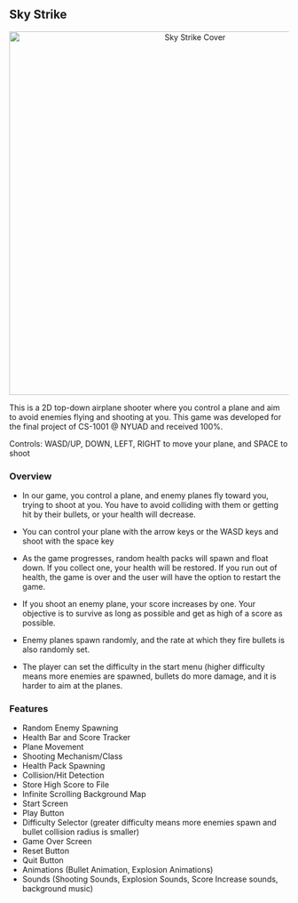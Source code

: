 ## Sky Strike 

<p align="center">
  <img width="654" alt="Sky Strike Cover" src="https://github.com/one-loop/sky-strike/assets/78092430/9687c9be-2299-4d69-b352-7970a2896f78">
</p>

This is a 2D top-down airplane shooter where you control a plane and aim to avoid enemies flying and shooting at you. This game was developed for the final project of CS-1001 @ NYUAD and received 100%.

Controls: WASD/UP, DOWN, LEFT, RIGHT to move your plane, and SPACE to shoot

### Overview
* In our game, you control a plane, and enemy planes fly toward you, trying to shoot at you. You have to avoid colliding with them or getting hit by their bullets, or your health will decrease.

* You can control your plane with the arrow keys or the WASD keys and shoot with the space key

* As the game progresses, random health packs will spawn and float down. If you collect one, your health will be restored. If you run out of health, the game is over and the user will have the option to restart the game.
* If you shoot an enemy plane, your score increases by one. Your objective is to survive as long as possible and get as high of a score as possible.
* Enemy planes spawn randomly, and the rate at which they fire bullets is also randomly set. 
* The player can set the difficulty in the start menu (higher difficulty means more enemies are spawned, bullets do more damage, and it is harder to aim at the planes.


### Features

* Random Enemy Spawning
* Health Bar and Score Tracker
* Plane Movement
* Shooting Mechanism/Class
* Health Pack Spawning
* Collision/Hit Detection
* Store High Score to File
* Infinite Scrolling Background Map
* Start Screen
* Play Button
* Difficulty Selector (greater difficulty means more enemies spawn and bullet collision radius is smaller)
* Game Over Screen
* Reset Button
* Quit Button
* Animations (Bullet Animation, Explosion Animations)
* Sounds (Shooting Sounds, Explosion Sounds, Score Increase sounds, background music)

